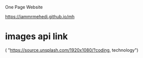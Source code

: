 One Page Website

https://iammrmehedi.github.io/mh

# images api link
( "https://source.unsplash.com/1920x1080/?coding, technology")
